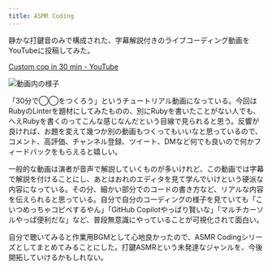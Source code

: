 ```yaml
---
title: ASMR Coding
---
```

静かな打鍵音のみで構成された、字幕解説付きのライブコーディング動画をYouTubeに投稿してみた。

[Custom cop in 30 min - YouTube](https://www.youtube.com/watch?v=HTuNoq9aEWQ)

![](https://lh6.googleusercontent.com/M01LOjiLaddCBjhnZ0KkPAwv0g4N4ehLtA2L8jAYft-PRp6XQcfu25kuxnyFg-B5HEyBt7mGgUi3Vl6Vy2GAG8qmRNhFiQ7vsVF3APHjQjeWvC0Cdr8UivNtcg2yDSzKL1WD3nlQD99a13vK405uUZzLrEwPt6V2u8fATgRdm5cYHhM_pBXi4geIkg "動画内の様子")

「30分で◯◯をつくろう」というチュートリアル動画になっている。今回はRubyのLinterを題材にしてみたものの、別にRubyを書いたことがない人でも、へえRubyを書くのってこんな感じなんだという目線で見られると思う。反響が良ければ、お題を変えて幾つか別の動画もつくってもいいなと思っているので、コメント、高評価、チャンネル登録、ツイート、DMなど何でも良いので何かフィードバックをもらえると嬉しい。

一般的な動画は演者が音声で解説していくものが多いけれど、この動画では字幕で解説を付けることにし、あとはおれのエディタを見て学んでいけという硬派な内容になっている。その分、細かい部分でのコードの書き方など、リアルな内容を伝えられると思っている。自分で自分のコーディングの様子を見ていても「こいつめっちゃコピペするやん」「GitHub Copilotやっぱり賢いな」「マルチカーソルやっぱ便利だな」など、普段無意識にやっていることが可視化されて面白い。

自分で聴いてみると作業用BGMとして心地良かったので、ASMR Codingシリーズとしてまとめてみることにした。打鍵ASMRという未発達なジャンルを、今後開拓していけるかもしれない。
